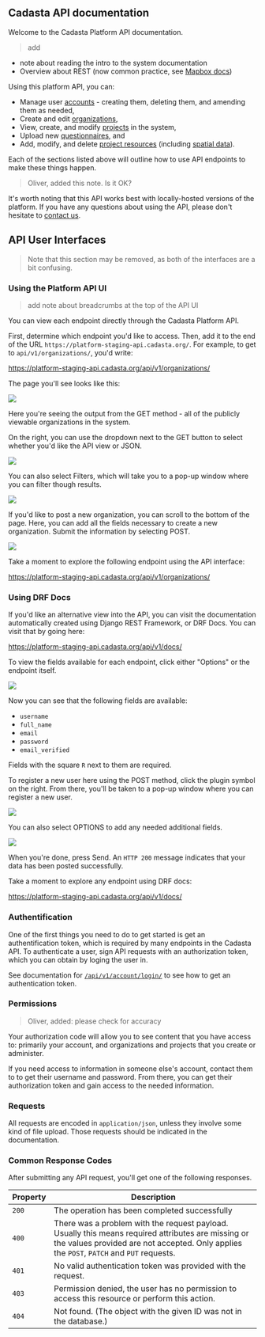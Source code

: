 ## Cadasta API documentation

Welcome to the Cadasta Platform API documentation. 

> add 
* note about reading the intro to the system documentation
* Overview about REST (now common practice, see [Mapbox docs](https://www.mapbox.com/api-documentation/))

Using this platform API, you can: 

* Manage user [accounts](02-users.md) - creating them, deleting them, and amending them as needed, 
* Create and edit [organizations](03-organization.md), 
* View, create, and modify [projects](04-project.md) in the system, 
* Upload new [questionnaires](05-questionnaires.md), and
* Add, modify, and delete [project resources](07-resources.md) (including [spatial data](06-records.md)). 

Each of the sections listed above will outline how to use API endpoints to make these things happen.

> Oliver, added this note. Is it OK?

It's worth noting that this API works best with locally-hosted versions of the platform. If you have any questions about using the API, please don't hesitate to [contact us](). 

## API User Interfaces

> Note that this section may be removed, as both of the interfaces are a bit confusing.

### Using the Platform API UI

> add note about breadcrumbs at the top of the API UI

You can view each endpoint directly through the Cadasta Platform API. 

First, determine which endpoint you'd like to access. Then, add it to the end of the URL `https://platform-staging-api.cadasta.org/`. For example, to get to `api/v1/organizations/`, you'd write:

https://platform-staging-api.cadasta.org/api/v1/organizations/

The page you'll see looks like this:

![](_img/api-01-ai.png)

Here you're seeing the output from the GET method - all of the publicly viewable organizations in the system. 

On the right, you can use the dropdown next to the GET button to select whether you'd like the API view or JSON. 

![](_img/api-02-ai.png)

You can also select Filters, which will take you to a pop-up window where you can filter though results. 

![](_img/api-03-ai.png)

If you'd like to post a new organization, you can scroll to the bottom of the page. Here, you can add all the fields necessary to create a new organization. Submit the information by selecting POST. 

![](_img/api-04-ai.png) 

Take a moment to explore the following endpoint using the API interface:

https://platform-staging-api.cadasta.org/api/v1/organizations/

### Using DRF Docs

If you'd like an alternative view into the API, you can visit the documentation automatically created using Django REST Framework, or DRF Docs. You can visit that by going here:

https://platform-staging-api.cadasta.org/api/v1/docs/

To view the fields available for each endpoint, click either "Options" or the endpoint itself.

![](_img/drf-02-ai.png)

Now you can see that the following fields are available:

* `username`
* `full_name`
* `email`
* `password`
* `email_verified`

Fields with the square `R` next to them are required.

To register a new user here using the POST method, click the plugin symbol on the right. From there, you'll be taken to a pop-up window where you can register a new user. 

![](_img/drf-03-ai.png)

You can also select OPTIONS to add any needed additional fields.

![](_img/drf-04-ai.png)

When you're done, press Send. An `HTTP 200` message indicates that your data has been posted successfully. 

Take a moment to explore any endpoint using DRF docs:

https://platform-staging-api.cadasta.org/api/v1/docs/

### Authentification 

One of the first things you need to do to get started is get an authentification token, which is required by many endpoints in the Cadasta API. To authenticate a user, sign API requests with an authorization token, which you can obtain by loging the user in.

See documentation for [`/api/v1/account/login/`](02-users.md) to see how to get an authentication token. 

### Permissions

> Oliver, added: please check for accuracy

Your authorization code will allow you to see content that you have access to: primarily your account, and organizations and projects that you create or administer. 

If you need access to information in someone else's account, contact them to to get their username and password. From there, you can get their authorization token and gain access to the needed information.

### Requests

All requests are encoded in `application/json`, unless they involve some kind of file upload. Those requests should be indicated in the documentation.

### Common Response Codes

After submitting any API request, you'll get one of the following responses. 

Property | Description
---|---
`200` | The operation has been completed successfully
`400` | There was a problem with the request payload. Usually this means required attributes are missing or the values provided are not accepted. Only applies the `POST`, `PATCH` and `PUT` requests. 
`401` | No valid authentication token was provided with the request. 
`403` | Permission denied, the user has no permission to access this resource or perform this action. 
`404` | Not found. (The object with the given ID was not in the database.)